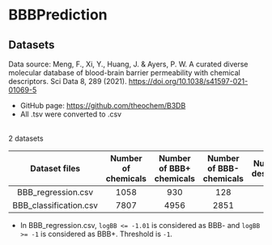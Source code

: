 # BBBPrediction
## Datasets
Data source: Meng, F., Xi, Y., Huang, J. & Ayers, P. W. A curated diverse molecular database of blood-brain barrier permeability with chemical descriptors. Sci Data 8, 289 (2021). https://doi.org/10.1038/s41597-021-01069-5
* GitHub page: https://github.com/theochem/B3DB
* All .tsv were converted to .csv

\
2 datasets

|      Dataset files      |  Number of chemicals  | Number of BBB+ chemicals | Number of BBB- chemicals |  Number of descriptors  |
|:-----------------------:|:---------------------:|:------------------------:|:------------------------:|:-----------------------:|
|   BBB_regression.csv    |         1058          |           930            |           128            |          1623           |
| BBB_classification.csv  |         7807          |           4956           |           2851           |          1625           |

* In BBB_regression.csv, `logBB <= -1.01` is considered as BBB- and `logBB >= -1` is considered as BBB+. Threshold is `-1`.  





